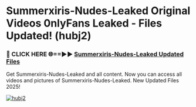 # Summerxiris-Nudes-Leaked Original Videos 0nlyFans Leaked - Files Updated! (hubj2)

<h3>🔴 CLICK HERE 🌐==►► <a href="https://tinyurl.com/yrmya6cz" rel="nofollow">Summerxiris-Nudes-Leaked Updated Files</a></h3>

Get Summerxiris-Nudes-Leaked and all content. Now you can access all videos and pictures of Summerxiris-Nudes-Leaked. New Updated Files 2025!

[![hubj2](https://i.imgur.com/FMdXYCs.gif)](https://tinyurl.com/yrmya6cz)

